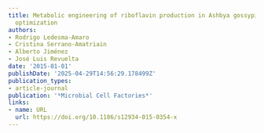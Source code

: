 ```yaml
---
title: Metabolic engineering of riboflavin production in Ashbya gossypii through pathway
  optimization
authors:
- Rodrigo Ledesma‐Amaro
- Cristina Serrano-Amatriain
- Alberto Jiménez
- José Luis Revuelta
date: '2015-01-01'
publishDate: '2025-04-29T14:56:29.178499Z'
publication_types:
- article-journal
publication: '*Microbial Cell Factories*'
links:
- name: URL
  url: https://doi.org/10.1186/s12934-015-0354-x
---
```

